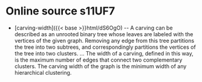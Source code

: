 # Online source s11UF7

* [carving-width]({{< base >}}html/dS6OgO) -- A carving can be described as an unrooted binary tree whose leaves are labeled with the vertices of the given graph. Removing any edge from this tree partitions the tree into two subtrees, and correspondingly partitions the vertices of the tree into two clusters. ... The width of a carving, defined in this way, is the maximum number of edges that connect two complementary clusters. The carving width of the graph is the minimum width of any hierarchical clustering.